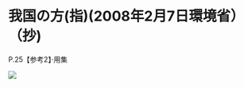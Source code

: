 # 我国の方(指)(2008年2月7日環境省）（抄)

P.25【参考2】·用集

![](https://www.nta.go.jp/tmp/8a89f394-b570-4391-bd72-ab5f0c7590df/images/20f4f400d08df715a770b8d6f47789be1a0328f5d1f2594bfcc0dc06bd42cff1.jpg)